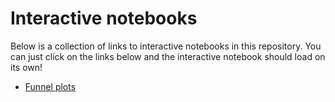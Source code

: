 
# Interactive notebooks
Below is a collection of links to interactive notebooks in this repository. You can just click on the links below and the interactive notebook should load on its own!

* [Funnel plots](notebooks/2016_11_30-funnel_plots.ipynb)
